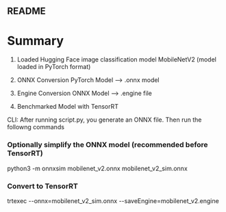 ## README ##

# Summary #

1. Loaded Hugging Face image classification model
	MobileNetV2 (model loaded in PyTorch format) 
	
2. ONNX Conversion 
	PyTorch Model --> .onnx model 

3. Engine Conversion
	ONNX Model --> .engine file
	
4. Benchmarked Model with TensorRT


CLI: 
After running script.py, you generate an ONNX file. Then run the followng commands

### Optionally simplify the ONNX model (recommended before TensorRT) ###
python3 -m onnxsim mobilenet_v2.onnx mobilenet_v2_sim.onnx

### Convert to TensorRT ###
trtexec --onnx=mobilenet_v2_sim.onnx --saveEngine=mobilenet_v2.engine
